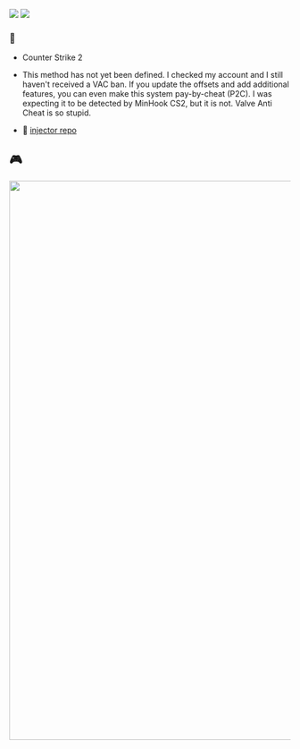 ![](https://img.shields.io/github/stars/refo0/cs2-glow)
![](https://img.shields.io/github/forks/refo0/cs2-glow)

### 🧾

- Counter Strike 2

- This method has not yet been defined. I checked my account and I still haven't received a VAC ban. If you update the offsets and add additional features, you can even make this system pay-by-cheat (P2C). I was expecting it to be detected by MinHook CS2, but it is not. Valve Anti Cheat is so stupid.

- 💉 [injector repo](https://github.com/refo0/injector)


## 🎮
<img width=1000 src="https://github.com/ReFo0/cs2-internal-glow/blob/ReFo/image.png">
